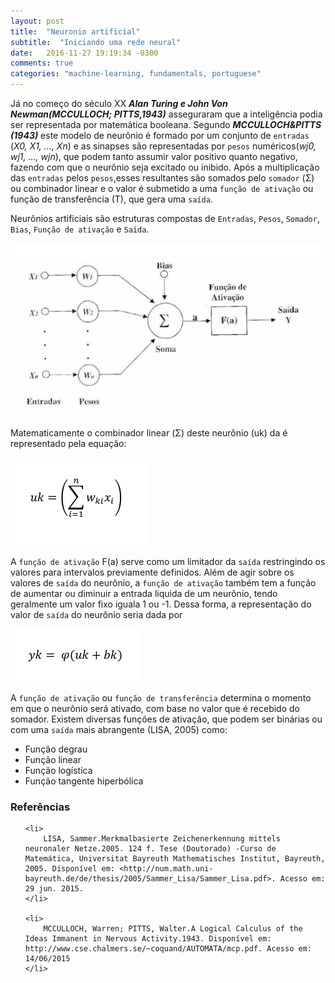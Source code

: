 ```yaml
---
layout: post
title:  "Neuronio artificial"
subtitle:  "Iniciando uma rede neural"
date:   2016-11-27 19:19:34 -0300
comments: true
categories: "machine-learning, fundamentals, portuguese"
---
```

<script src="https://cdn.mathjax.org/mathjax/latest/MathJax.js?config=AM_HTMLorMML"></script>

Já no começo do século XX <i><b>Alan Turing e John Von Newman(MCCULLOCH; PITTS,1943)</b></i> asseguraram que a inteligência podia ser representada por matemática booleana. Segundo <i><b> MCCULLOCH&PITTS (1943)</b></i> este modelo de neurônio é formado por um conjunto de `entradas` (<i>X0, X1, …, Xn</i>) e as sinapses são representadas por `pesos` numéricos(<i>wj0, wj1, …, wjn</i>), que podem tanto assumir valor positivo quanto negativo, fazendo com que o neurônio seja excitado ou inibido. Após a multiplicação das `entradas` pelos `pesos`,esses resultantes são somados pelo `somador` (Σ) ou combinador linear e o valor é submetido a uma `função de ativação` ou função de transferência (T), que gera uma `saída`.


Neurônios artificiais são estruturas compostas de `Entradas`, `Pesos`, `Somador`, `Bias`, `Função de ativação` e `Saída`.

<img src="https://raw.githubusercontent.com/tiagofabre/tiagofabre.github.io/master/images/neuron/neuron-diagram.png">

Matematicamente o combinador linear (Σ) deste neurônio (uk) da é representado pela equação:

<img src="https://raw.githubusercontent.com/tiagofabre/tiagofabre.github.io/master/images/neuron/neuron-equation.png">

A `função de ativação` F(a) serve como um limitador da `saída` restringindo os valores para intervalos previamente definidos. Além de agir sobre os valores de `saída` do neurônio, a `função de ativação` também tem a função de aumentar ou diminuir a entrada liquida de um neurônio, tendo geralmente um valor fixo iguala 1 ou -1. Dessa forma, a representação do valor de `saída` do neurônio seria dada por

<img src="https://raw.githubusercontent.com/tiagofabre/tiagofabre.github.io/master/images/neuron/activation-function.png">

A `função de ativação` ou `função de transferência` determina o momento em que o neurônio será ativado, com base no valor que é recebido do somador. Existem diversas funções de ativação, que podem ser binárias ou com uma `saída` mais abrangente (LISA, 2005) como:

<ul>
	<li>Função degrau</li>
	<li>Função linear</li>
	<li>Função logística</li>
	<li>Função tangente hiperbólica</li>
</ul>

### Referências

<ul>
	
	<li>
		LISA, Sammer.Merkmalbasierte Zeichenerkennung mittels neuronaler Netze.2005. 124 f. Tese (Doutorado) -Curso de Matemática, Universitat Bayreuth Mathematisches Institut, Bayreuth, 2005. Disponível em: <http://num.math.uni-bayreuth.de/de/thesis/2005/Sammer_Lisa/Sammer_Lisa.pdf>. Acesso em: 29 jun. 2015.
	</li>

	<li>
		MCCULLOCH, Warren; PITTS, Walter.A Logical Calculus of the Ideas Immanent in Nervous Activity.1943. Disponível em: http://www.cse.chalmers.se/~coquand/AUTOMATA/mcp.pdf. Acesso em: 14/06/2015
	</li>

</ul>
